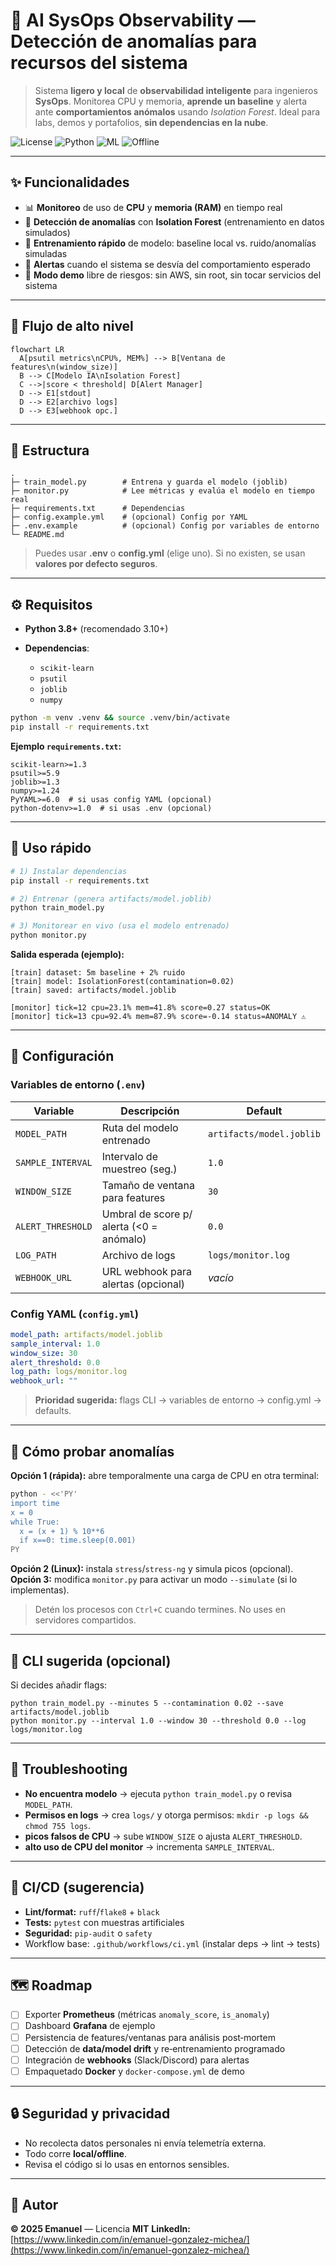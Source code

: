 # 🧠 AI SysOps Observability — Detección de anomalías para recursos del sistema

> Sistema **ligero y local** de **observabilidad inteligente** para ingenieros **SysOps**. Monitorea CPU y memoria, **aprende un baseline** y alerta ante **comportamientos anómalos** usando *Isolation Forest*. Ideal para labs, demos y portafolios, **sin dependencias en la nube**.

<p align="left">
  <img alt="License" src="https://img.shields.io/badge/license-MIT-black">
  <img alt="Python" src="https://img.shields.io/badge/python-3.8+-blue">
  <img alt="ML" src="https://img.shields.io/badge/ML-Isolation%20Forest-orange">
  <img alt="Offline" src="https://img.shields.io/badge/offline-100%25-success">
</p>

---

## ✨ Funcionalidades

* 📊 **Monitoreo** de uso de **CPU** y **memoria (RAM)** en tiempo real
* 🤖 **Detección de anomalías** con **Isolation Forest** (entrenamiento en datos simulados)
* 🧠 **Entrenamiento rápido** de modelo: baseline local vs. ruido/anomalías simuladas
* 🚨 **Alertas** cuando el sistema se desvía del comportamiento esperado
* 🧪 **Modo demo** libre de riesgos: sin AWS, sin root, sin tocar servicios del sistema

---

## 🧭 Flujo de alto nivel

```mermaid
flowchart LR
  A[psutil metrics\nCPU%, MEM%] --> B[Ventana de features\n(window_size)]
  B --> C[Modelo IA\nIsolation Forest]
  C -->|score < threshold| D[Alert Manager]
  D --> E1[stdout]
  D --> E2[archivo logs]
  D --> E3[webhook opc.]
```

---

## 📂 Estructura

```
.
├─ train_model.py        # Entrena y guarda el modelo (joblib)
├─ monitor.py            # Lee métricas y evalúa el modelo en tiempo real
├─ requirements.txt      # Dependencias
├─ config.example.yml    # (opcional) Config por YAML
├─ .env.example          # (opcional) Config por variables de entorno
└─ README.md
```

> Puedes usar **.env** o **config.yml** (elige uno). Si no existen, se usan **valores por defecto seguros**.

---

## ⚙️ Requisitos

* **Python 3.8+** (recomendado 3.10+)
* **Dependencias**:

  * `scikit-learn`
  * `psutil`
  * `joblib`
  * `numpy`

```bash
python -m venv .venv && source .venv/bin/activate
pip install -r requirements.txt
```

**Ejemplo `requirements.txt`:**

```
scikit-learn>=1.3
psutil>=5.9
joblib>=1.3
numpy>=1.24
PyYAML>=6.0  # si usas config YAML (opcional)
python-dotenv>=1.0  # si usas .env (opcional)
```

---

## 🚀 Uso rápido

```bash
# 1) Instalar dependencias
pip install -r requirements.txt

# 2) Entrenar (genera artifacts/model.joblib)
python train_model.py

# 3) Monitorear en vivo (usa el modelo entrenado)
python monitor.py
```

**Salida esperada (ejemplo):**

```
[train] dataset: 5m baseline + 2% ruido
[train] model: IsolationForest(contamination=0.02)
[train] saved: artifacts/model.joblib

[monitor] tick=12 cpu=23.1% mem=41.8% score=0.27 status=OK
[monitor] tick=13 cpu=92.4% mem=87.9% score=-0.14 status=ANOMALY ⚠️
```

---

## 🔧 Configuración

### Variables de entorno (`.env`)

| Variable          | Descripción                              | Default                  |
| ----------------- | ---------------------------------------- | ------------------------ |
| `MODEL_PATH`      | Ruta del modelo entrenado                | `artifacts/model.joblib` |
| `SAMPLE_INTERVAL` | Intervalo de muestreo (seg.)             | `1.0`                    |
| `WINDOW_SIZE`     | Tamaño de ventana para features          | `30`                     |
| `ALERT_THRESHOLD` | Umbral de score p/ alerta (<0 = anómalo) | `0.0`                    |
| `LOG_PATH`        | Archivo de logs                          | `logs/monitor.log`       |
| `WEBHOOK_URL`     | URL webhook para alertas (opcional)      | *vacío*                  |

### Config YAML (`config.yml`)

```yaml
model_path: artifacts/model.joblib
sample_interval: 1.0
window_size: 30
alert_threshold: 0.0
log_path: logs/monitor.log
webhook_url: ""
```

> **Prioridad sugerida:** flags CLI → variables de entorno → config.yml → defaults.

---

## 🧪 Cómo probar anomalías

**Opción 1 (rápida):** abre temporalmente una carga de CPU en otra terminal:

```bash
python - <<'PY'
import time
x = 0
while True:
  x = (x + 1) % 10**6
  if x==0: time.sleep(0.001)
PY
```

**Opción 2 (Linux):** instala `stress`/`stress-ng` y simula picos (opcional).
**Opción 3:** modifica `monitor.py` para activar un modo `--simulate` (si lo implementas).

> Detén los procesos con `Ctrl+C` cuando termines. No uses en servidores compartidos.

---

## 🧰 CLI sugerida (opcional)

Si decides añadir flags:

```
python train_model.py --minutes 5 --contamination 0.02 --save artifacts/model.joblib
python monitor.py --interval 1.0 --window 30 --threshold 0.0 --log logs/monitor.log
```

---

## 🧯 Troubleshooting

* **No encuentra modelo** → ejecuta `python train_model.py` o revisa `MODEL_PATH`.
* **Permisos en logs** → crea `logs/` y otorga permisos: `mkdir -p logs && chmod 755 logs`.
* **picos falsos de CPU** → sube `WINDOW_SIZE` o ajusta `ALERT_THRESHOLD`.
* **alto uso de CPU del monitor** → incrementa `SAMPLE_INTERVAL`.

---

## 🧪 CI/CD (sugerencia)

* **Lint/format:** `ruff`/`flake8` + `black`
* **Tests:** `pytest` con muestras artificiales
* **Seguridad:** `pip-audit` o `safety`
* Workflow base: `.github/workflows/ci.yml` (instalar deps → lint → tests)

---

## 🗺️ Roadmap

* [ ] Exporter **Prometheus** (métricas `anomaly_score`, `is_anomaly`)
* [ ] Dashboard **Grafana** de ejemplo
* [ ] Persistencia de features/ventanas para análisis post‑mortem
* [ ] Detección de **data/model drift** y re‑entrenamiento programado
* [ ] Integración de **webhooks** (Slack/Discord) para alertas
* [ ] Empaquetado **Docker** y `docker-compose.yml` de demo

---

## 🔒 Seguridad y privacidad

* No recolecta datos personales ni envía telemetría externa.
* Todo corre **local/offline**.
* Revisa el código si lo usas en entornos sensibles.

---

## 👤 Autor

**© 2025 Emanuel** — Licencia **MIT**
**LinkedIn:** [https://www.linkedin.com/in/emanuel-gonzalez-michea/](https://www.linkedin.com/in/emanuel-gonzalez-michea/)

